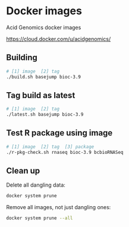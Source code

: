 # Docker images

Acid Genomics docker images

https://cloud.docker.com/u/acidgenomics/

## Building

```sh
# [1] image  [2] tag
./build.sh basejump bioc-3.9
```

## Tag build as latest

```sh
# [1] image  [2] tag
./latest.sh basejump bioc-3.9
```

## Test R package using image

```sh
# [1] image  [2] tag  [3] package
./r-pkg-check.sh rnaseq bioc-3.9 bcbioRNASeq
```

## Clean up

Delete all dangling data:

```sh
docker system prune
```

Remove all images, not just dangling ones:

```sh
docker system prune --all
```
